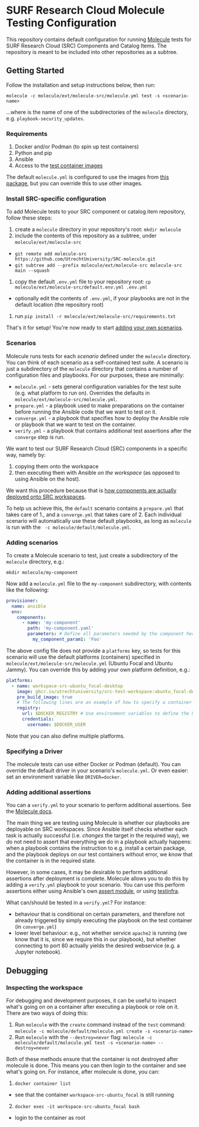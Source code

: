 # SURF Research Cloud Molecule Testing Configuration

This repository contains default configuration for running [Molecule](https://ansible.readthedocs.io/projects/molecule/) tests for SURF Research Cloud (SRC) Components and Catalog Items. The repository is meant to be included into other repositories as a subtree.

## Getting Started

Follow the installation and setup instructions below, then run:

`molecule -c molecule/ext/molecule-src/molecule.yml test -s <scenario-name>`

...where <scenario-name> is the name of one of the subdirectories of the `molecule` directory, e.g. `playbook-security_updates`. 

### Requirements

1. Docker and/or Podman (to spin up test containers)
1. Python and pip
1. Ansible
1. Access to the [test container images](https://github.com/UtrechtUniversity/SRC-test-workspace)

The default `molecule.yml` is configured to use the images from [this package](https://github.com/UtrechtUniversity/SRC-test-workspace/i), but you can override this to use other images.

### Install SRC-specific configuration

To add Molecule tests to your SRC component or catalog item repository, follow these steps:

1. create a `molecule` directory in your repository's root: `mkdir molecule`
1. include the contents of this repository as a subtree, under `molecule/ext/molecule-src`
  * `git remote add molecule-src https://github.com/UtrechtUniversity/SRC-molecule.git`
  * `git subtree add --prefix molecule/ext/molecule-src molecule-src main --squash`
1. copy the default `.env.yml` file to your repository root: `cp molecule/ext/molecule-src/default.env.yml .env.yml`
  * optionally edit the contents of `.env.yml`, if your playbooks are not in the default location (the repository root)
1. run `pip install -r molecule/ext/molecule-src/requirements.txt`

That's it for setup! You're now ready to start [adding your own scenarios](#adding-scenarios).

### Scenarios

Molecule runs tests for each *scenario* defined under the `molecule` directory. You can think of each scenario as a self-contained test suite. A scenario is just a subdirectory of the `molecule` directory that contains a number of configuration files and playbooks. For our purposes, these are minimally:

* `molecule.yml` - sets general configuration variables for the test suite (e.g. what platform to run on). Overrides the defaults in `molecule/ext/molecule-src/molecule.yml`.
* `prepare.yml`  - a playbook used to make preparations on the container before running the Ansible code that we want to test on it.
* `converge.yml` - a playbook that specifies how to deploy the Ansible role or playbook that we want to test on the container.
* `verify.yml`   - a playbook that contains additional test assertions after the `converge` step is run.

We want to test our SURF Research Cloud (SRC) components in a specific way, namely by:

1. copying them onto the workspace
2. then executing them with Ansible *on the workspace* (as opposed to using Ansible on the host).

We want this procedure because that is [how components are actually deployed onto SRC workspaces](https://github.com/UtrechtUniversity/SRC-test-workspace#how-it-works).

To help us achieve this, the `default` scenario contains a `prepare.yml` that takes care of 1., and a `converge.yml` that takes care of 2. Each individual scenario will automatically use these default playbooks, as long as `molecule` is run with the ` -c molecule/default/molecule.yml`.

### Adding scenarios

To create a Molecule scenario to test, just create a subdirectory of the `molecule` directory, e.g.:

`mkdir molecule/my-component`

Now add a `molecule.yml` file to the `my-component` subdirectory, with contents like the following:

```yaml
provisioner:
  name: ansible
  env:
    components:
      - name: 'my-component'
        path: 'my-component.yaml'
        parameters: # Define all parameters needed by the component here
          my_component_param1: 'Foo'
```

The above config file does not provide a `platforms` key, so tests for this scenario will use the default platforms (containers) specified in `molecule/ext/molecule-src/molecule.yml` (Ubuntu Focal and Ubuntu Jammy). You can override this by adding your own platform definition, e.g.:

```yaml
platforms:
  - name: workspace-src-ubuntu_focal-desktop
    image: ghcr.io/utrechtuniversity/src-test-workspace:ubuntu_focal-desktop
    pre_build_image: true
    # The following lines are an example of how to specify a container registry to pull the image from, if it is not already available locally.
    registry:
      url: $DOCKER_REGISTRY # Use environment variables to define the URL and credentials
      credentials:
        username: $DOCKER_USER
```

Note that you can also define multiple platforms.

### Specifying a Driver

The molecule tests can use either Docker or Podman (default). You can override the default driver in your scenario's `molecule.yml`. Or even easier: set an environment variable like `DRIVER=docker`.

### Adding additional assertions

You can a `verify.yml` to your scenario to perform additional assertions. See the [Molecule docs](https://ansible.readthedocs.io/projects/molecule/configuration/#verifier).

The main thing we are testing using Molecule is whether our playbooks are deployable on SRC workspaces. Since Ansible itself checks whether each task is actually successful (i.e. *changes* the target in the required way), we do not need to assert that everything we do in a playbook actually happens: when a playbook contains the instruction to e.g. install a certain package, and the playbook deploys on our test containers without error, we *know* that the container is in the required state.

However, in some cases, it may be desirable to perform additional assertions after deployment is complete. Molecule allows you to do this by adding a `verify.yml` playbook to your scenario. You can use this perform assertions either using Ansible's own [assert module](https://docs.ansible.com/ansible/latest/collections/ansible/builtin/assert_module.html), or using [testinfra](https://ansible.readthedocs.io/projects/molecule/configuration/#molecule.verifier.testinfra.Testinfra).

What can/should be tested in a `verify.yml`? For instance:

* behaviour that is conditional on certain parameters, and therefore not already triggered by simply executing the playbook on the test container (in `converge.yml`)
* lower level behaviour: e.g., not whether service `apache2` is running (we know that it is, since we require this in our playbook), but whether connecting to port 80 actually yields the desired webservice (e.g. a Jupyter notebook).

## Debugging

### Inspecting the workspace

For debugging and development purposes, it can be useful to inspect what's going on on a container after executing a playbook or role on it. There are two ways of doing this:

1. Run `molecule` with the `create` command instead of the `test` command: `molecule -c molecule/default/molecule.yml create -s <scenario-name>`
2. Run `molecule` with the `--destroy=never` flag: `molecule -c molecule/default/molecule.yml test -s <scenario-name> --destroy=never`

Both of these methods ensure that the container is not destroyed after molecule is done. This means you can then login to the container and see what's going on. For instance, after molecule is done, you can:

1. `docker container list`
  * see that the container `workspace-src-ubuntu_focal` is still running
2. `docker exec -it workspace-src-ubuntu_focal bash`
  * login to the container as root
